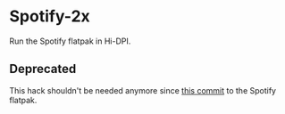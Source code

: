 # Spotify-2x

Run the Spotify flatpak in Hi-DPI.

## Deprecated

This hack shouldn't be needed anymore since [this commit][hidpi-commit] to the
Spotify flatpak.

[hidpi-commit]: https://github.com/flathub/com.spotify.Client/commit/835fe3e13fb6f357519a8f4b105e84479de55874

